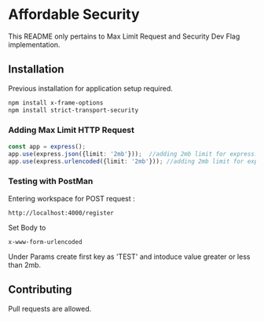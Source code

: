 # Affordable Security

This README only pertains to Max Limit Request and Security Dev Flag implementation.

## Installation

Previous installation for application setup required.

```bash
npm install x-frame-options
npm install strict-transport-security
```
### Adding Max Limit HTTP Request

```typescript
const app = express();
app.use(express.json({limit: '2mb'}));  //adding 2mb limit for express.json - max limit for request
app.use(express.urlencoded({limit: '2mb'})); //adding 2mb limit for express.urlencoded - max limit for http request
```

### Testing with PostMan
Entering workspace for POST request :
```
http://localhost:4000/register
```
Set Body to 

```
x-www-form-urlencoded
```
Under Params create first key as 'TEST' and intoduce value greater or less than 2mb.

## Contributing
Pull requests are allowed.
